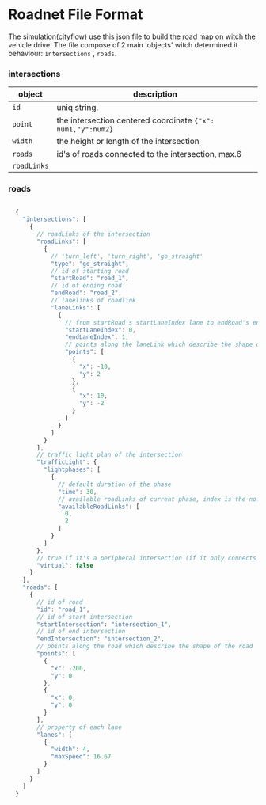 Roadnet File Format
===================
The simulation(cityflow) use this json file to build the road map on witch the vehicle drive. 
The file compose of 2 main 'objects' witch determined it behaviour: `intersections` , `roads`.

### intersections 
object|description
------|-------------------------
`id` |uniq string.
`point`| the intersection centered coordinate `{"x": num1,"y":num2}`
`width`| the height or length of the intersection
`roads`| id's of roads connected to the intersection, max.6
`roadLinks`|



### roads
```js

  {
    "intersections": [
      {
        // roadLinks of the intersection
        "roadLinks": [
          {
            // 'turn_left', 'turn_right', 'go_straight'
            "type": "go_straight",
            // id of starting road
            "startRoad": "road_1",
            // id of ending road
            "endRoad": "road_2",
            // lanelinks of roadlink
            "laneLinks": [ 
              {
                // from startRoad's startLaneIndex lane to endRoad's endLaneIndex lane
                "startLaneIndex": 0, 
                "endLaneIndex": 1,
                // points along the laneLink which describe the shape of laneLink
                "points": [
                  {
                    "x": -10,
                    "y": 2
                  },
                  {
                    "x": 10,
                    "y": -2
                  }
                ]
              }
            ]
          }
        ],
        // traffic light plan of the intersection
        "trafficLight": {
          "lightphases": [
            {
              // default duration of the phase
              "time": 30,
              // available roadLinks of current phase, index is the no. of roadlinks defined above.
              "availableRoadLinks": [
                0,
                2
              ]
            }
          ]
        },
        // true if it's a peripheral intersection (if it only connects to one road)
        "virtual": false
      }
    ],
    "roads": [
      {
        // id of road
        "id": "road_1",
        // id of start intersection
        "startIntersection": "intersection_1",
        // id of end intersection
        "endIntersection": "intersection_2",
        // points along the road which describe the shape of the road
        "points": [
          {
            "x": -200,
            "y": 0
          },
          {
            "x": 0,
            "y": 0
          }
        ],
        // property of each lane
        "lanes": [
          {
            "width": 4,
            "maxSpeed": 16.67
          }
        ]
      }
    ]
  }
```
